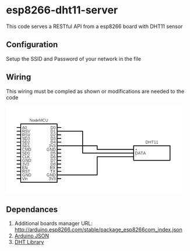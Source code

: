 # esp8266-dht11-server
This code serves a RESTful API from a esp8266 board with DHT11 sensor

## Configuration
Setup the SSID and Password of your network in the file

## Wiring
This wiring must be compled as shown or modifications are needed to the code

![wiring guide for the esp8266 board and the DHT11 sensor](./resources/circuit.png)


## Dependances
1. Additional boards manager URL: http://arduino.esp8266.com/stable/package_esp8266com_index.json
2. [Arduino JSON](https://github.com/arduino-libraries/Arduino_JSON)
3. [DHT Library](https://github.com/adafruit/DHT-sensor-library)